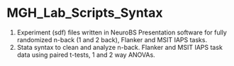 # MGH_Lab_Scripts_Syntax
1. Experiment (sdf) files written in NeuroBS Presentation software for fully randomized n-back (1 and 2 back), Flanker and MSIT IAPS tasks.
2. Stata syntax to clean and analyze n-back. Flanker and MSIT IAPS task data using paired t-tests, 1 and 2 way ANOVAs.
